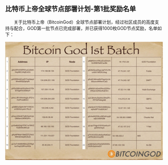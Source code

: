 ## 比特币上帝全球节点部署计划-第1批奖励名单
&#160; &#160; &#160; &#160;关于比特币上帝（BitcoinGod）全球节点部署计划，经过社区成员的高度支持与配合，GOD第一批节点已完成部署，并已获得1000枚GOD节点奖励，名单如下：

   ![此处输入图片的描述][1]

  [1]: https://github.com/BitcoinGod/static/blob/master/pic/bitcoingod_list.jpg